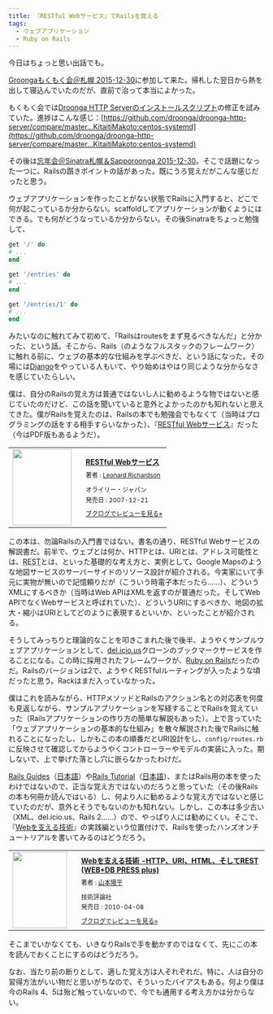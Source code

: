 ```yaml
---
title: 『RESTful Webサービス』でRailsを覚える
tags:
  - ウェブアプリケーション
  - Ruby on Rails
---
```


今日はちょっと思い出話でも。

[Groongaもくもく会＠札幌 2015-12-30][]に参加して来た。帰札した翌日から熱を出して寝込んでいたのだが、直前で治って本当によかった。

もくもく会では[Droonga HTTP Serverのインストールスクリプト][]の修正を試みていた。進捗はこんな感じ：[https://github.com/droonga/droonga-http-server/compare/master...KitaitiMakoto:centos-systemd](https://github.com/droonga/droonga-http-server/compare/master...KitaitiMakoto:centos-systemd)

その後は[忘年会＠Sinatra札幌＆Sapporoonga 2015-12-30][]。そこで話題になった一つに、Railsの躓きポイントの話があった。既にうろ覚えだがこんな感じだったと思う。

ウェブアプリケーションを作ったことがない状態でRailsに入門すると、どこで何が起こっているか分からない。scaffoldしてアプリケーションが動くようにはできる。でも何がどうなっているか分からない。その後Sinatraをちょっと勉強して、

~~~ ruby
get '/' do
# ...
end

get '/entries' do
# ...
end

get '/entries/1' do
# ...
end
~~~

みたいなのに触れてみて初めて、「Railsはroutesをまず見るべきなんだ」と分かった、という話。そこから、Rails（のようなフルスタックのフレームワーク）に触れる前に、ウェブの基本的な仕組みを学ぶべきだ、という話になった。その場には[Django][]をやっている人もいて、やり始めはやはり同じような分からなさを感じていたらしい。

僕は、自分のRailsの覚え方は普通ではないし人に勧めるような物ではないと感じていたのだけど、この話を聞いていると意外とよかったのかも知れないと思えてきた。僕がRailsを覚えたのは、Railsの本でも勉強会でもなくて（当時はプログラミングの話をする相手すらいなかった）、『[RESTful Webサービス][]』だった（今はPDF版もあるようだ）。
<div class="booklog_html"><table><tr><td class="booklog_html_image"><a href="http://www.amazon.co.jp/RESTful-Web%E3%82%B5%E3%83%BC%E3%83%93%E3%82%B9-Leonard-Richardson/dp/4873113539%3FSubscriptionId%3D0AVSM5SVKRWTFMG7ZR82%26tag%3Dbooklog.jp-22%26linkCode%3Dxm2%26camp%3D2025%26creative%3D165953%26creativeASIN%3D4873113539" target="_blank"><img src="http://ecx.images-amazon.com/images/I/51Su2Ger2sL._SL160_.jpg" width="116" height="150" style="border:0;border-radius:0;" /></a></td><td class="booklog_html_info" style="padding-left:20px;"><div class="booklog_html_title" style="margin-bottom:10px;font-size:14px;font-weight:bold;"><a href="http://www.amazon.co.jp/RESTful-Web%E3%82%B5%E3%83%BC%E3%83%93%E3%82%B9-Leonard-Richardson/dp/4873113539%3FSubscriptionId%3D0AVSM5SVKRWTFMG7ZR82%26tag%3Dbooklog.jp-22%26linkCode%3Dxm2%26camp%3D2025%26creative%3D165953%26creativeASIN%3D4873113539" target="_blank">RESTful Webサービス</a></div><div style="margin-bottom:10px;"><div class="booklog_html_author" style="margin-bottom:15px;font-size:12px;;line-height:1.2em">著者 : <a href="http://booklog.jp/author/Leonard+Richardson" target="_blank">Leonard Richardson</a></div><div class="booklog_html_manufacturer" style="margin-bottom:5px;font-size:12px;;line-height:1.2em">オライリー・ジャパン</div><div class="booklog_html_release" style="font-size:12px;;line-height:1.2em">発売日 : 2007-12-21</div></div><div class="booklog_html_link_amazon"><a href="http://booklog.jp/item/1/4873113539" style="font-size:12px;" target="_blank">ブクログでレビューを見る»</a></div></td></tr></table></div>


この本は、勿論Railsの入門書ではない。書名の通り、RESTful Webサービスの解説書だ。前半で、ウェブとは何か、HTTPとは、URIとは、アドレス可能性とは、<abbr title="Representational State Transfer">REST</abbr>とは、といった基礎的な考え方と、実例として、Google Mapsのような地図サービスのサーバーサイドのリソース設計が紹介される。今実家にいて手元に実物が無いので記憶頼りだが（こういう時電子本だったら……）、どういうXMLにするべきか（当時はWeb APIはXMLを返すのが普通だった。そしてWeb APIでなくWebサービスと呼ばれていた）、どういうURIにするべきか、地図の拡大・縮小はURIとしてどのように表現するといいか、といったことが紹介される。

そうしてみっちりと理論的なことを叩きこまれた後で後半、ようやくサンプルウェブアプリケーションとして、[del.icio.us][]クローンのブックマークサービスを作ることになる。この時に採用されたフレームワークが、[Ruby on Rails][]だったのだ。Railsのバージョンは2で、ようやくRESTfulルーティングが入ったような頃だったと思う。Rackはまだ入っていなかった。

僕はこれを読みながら、HTTPメソッドとRailsのアクション名との対応表を何度も見返しながら、サンプルアプリケーションを写経することでRailsを覚えていった（Railsアプリケーションの作り方の簡単な解説もあった）。上で言っていた「ウェブアプリケーションの基本的な仕組み」を散々解説された後でRailsに触れることになったし、しかもこの本の順番だとURI設計をし、`config/routes.rb`に反映させて確認してからようやくコントローラーやモデルの実装に入った。期しないで、上で挙げた落とし穴に嵌らなかったわけだ。

[Rails Guides][]（[日本語][Railsガイド]）や[Rails Tutorial][]（[日本語][Railsチュートリアル]）、またはRails用の本を使ったわけではないので、正当な覚え方ではないのだろうと思っていた（その後Railsの本も何冊か読んではいる）し、何より人に勧めるような覚え方ではないと感じていたのだが、意外とそうでもないのかも知れない。しかし、この本は多少古い（XML、del.icio.us、Rails 2……）ので、やっぱり人には勧めにくい。そこで、『[Webを支える技術][]』の実践編という位置付けで、Railsを使ったハンズオンチュートリアルを書いてみるのはどうだろう。
<div class="booklog_html"><table><tr><td class="booklog_html_image"><a href="http://www.amazon.co.jp/Web%E3%82%92%E6%94%AF%E3%81%88%E3%82%8B%E6%8A%80%E8%A1%93-HTTP%E3%80%81URI%E3%80%81HTML%E3%80%81%E3%81%9D%E3%81%97%E3%81%A6REST-WEB-PRESS-plus/dp/4774142042%3FSubscriptionId%3D0AVSM5SVKRWTFMG7ZR82%26tag%3Dbooklog.jp-22%26linkCode%3Dxm2%26camp%3D2025%26creative%3D165953%26creativeASIN%3D4774142042" target="_blank"><img src="http://ecx.images-amazon.com/images/I/51qo6pgjaSL._SL160_.jpg" width="107" height="150" style="border:0;border-radius:0;" /></a></td><td class="booklog_html_info" style="padding-left:20px;"><div class="booklog_html_title" style="margin-bottom:10px;font-size:14px;font-weight:bold;"><a href="http://www.amazon.co.jp/Web%E3%82%92%E6%94%AF%E3%81%88%E3%82%8B%E6%8A%80%E8%A1%93-HTTP%E3%80%81URI%E3%80%81HTML%E3%80%81%E3%81%9D%E3%81%97%E3%81%A6REST-WEB-PRESS-plus/dp/4774142042%3FSubscriptionId%3D0AVSM5SVKRWTFMG7ZR82%26tag%3Dbooklog.jp-22%26linkCode%3Dxm2%26camp%3D2025%26creative%3D165953%26creativeASIN%3D4774142042" target="_blank">Webを支える技術 -HTTP、URI、HTML、そしてREST (WEB+DB PRESS plus)</a></div><div style="margin-bottom:10px;"><div class="booklog_html_author" style="margin-bottom:15px;font-size:12px;;line-height:1.2em">著者 : <a href="http://booklog.jp/author/%E5%B1%B1%E6%9C%AC%E9%99%BD%E5%B9%B3" target="_blank">山本陽平</a></div><div class="booklog_html_manufacturer" style="margin-bottom:5px;font-size:12px;;line-height:1.2em">技術評論社</div><div class="booklog_html_release" style="font-size:12px;;line-height:1.2em">発売日 : 2010-04-08</div></div><div class="booklog_html_link_amazon"><a href="http://booklog.jp/item/1/4774142042" style="font-size:12px;" target="_blank">ブクログでレビューを見る»</a></div></td></tr></table></div>
そこまでいかなくても、いきなりRailsで手を動かすのではなくて、先にこの本を読んでおくことにするのはどうだろう。

なお、当たり前の断りとして、適した覚え方は人それぞれだ。特に、人は自分の習得方法がいい物だと思いがちなので、そういったバイアスもある。何より僕は今のRails 4、5は殆ど触っていないので、今でも通用する考え方かは分からない。

[Groongaもくもく会＠札幌 2015-12-30]: https://sapporoonga.doorkeeper.jp/events/36441
[Droonga HTTP Serverのインストールスクリプト]: https://github.com/droonga/droonga-http-server/blob/master/install.sh
[忘年会＠Sinatra札幌＆Sapporoonga 2015-12-30]: https://atnd.org/events/73363
[Django]: https://www.djangoproject.com/
[RESTful Webサービス]: http://www.oreilly.co.jp/books/9784873113531/
[del.icio.us]: https://delicious.com/
[Ruby on Rails]: http://rubyonrails.org/
[Rails Guides]: http://guides.rubyonrails.org/
[Railsガイド]: http://railsguides.jp/
[Rails Tutorial]: https://www.railstutorial.org/
[Railsチュートリアル]: http://railstutorial.jp/
[Webを支える技術]: https://gihyo.jp/dp/ebook/2014/978-4-7741-7074-9

